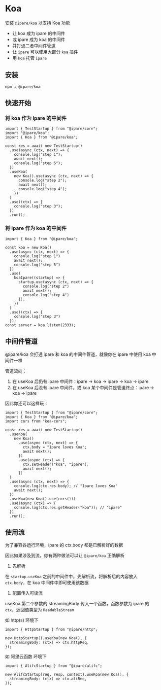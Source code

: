 # Koa

安装 `@ipare/koa` 以支持 Koa 功能

- 让 koa 成为 ipare 的中间件
- 或 ipare 成为 koa 的中间件
- 并打通二者中间件管道
- 让 `ipare` 可以使用大部分 `koa` 插件
- 用 `koa` 托管 `ipare`

## 安装

```
npm i @ipare/koa
```

## 快速开始

### 将 koa 作为 ipare 的中间件

```TS
import { TestStartup } from "@ipare/core";
import "@ipare/koa";
import { Koa } from "@ipare/koa";

const res = await new TestStartup()
  .use(async (ctx, next) => {
    console.log("step 1");
    await next();
    console.log("step 5");
  })
  .useKoa(
    new Koa().use(async (ctx, next) => {
      console.log("step 2");
      await next();
      console.log("step 4");
    })
  )
  .use((ctx) => {
    console.log("step 3");
  })
  .run();
```

### 将 ipare 作为 koa 的中间件

```TS
import { Koa } from "@ipare/koa";

const koa = new Koa()
  .use(async (ctx, next) => {
    console.log("step 1")
    await next();
    console.log("step 5")
  })
  .use(
    koaIpare((startup) => {
      startup.use(async (ctx, next) => {
        console.log("step 2")
        await next();
        console.log("step 4")
      });
    })
  )
  .use((ctx) => {
    console.log("step 3")
  });
const server = koa.listen(2333);
```

## 中间件管道

@ipare/koa 会打通 ipare 和 koa 的中间件管道，就像你在 ipare 中使用 koa 中间件一样

管道流向：

1. 在 useKoa 后仍有 ipare 中间件：ipare -> koa -> ipare -> koa -> ipare
2. 在 useKoa 后没有 ipare 中间件，或 koa 某个中间件是管道终点：ipare -> koa -> ipare

因此你还可以这样玩：

```TS
import { TestStartup } from "@ipare/core";
import { Koa } from "@ipare/koa";
import cors from "koa-cors";

const res = await new TestStartup()
  .useKoa(
    new Koa()
      .use(async (ctx, next) => {
        ctx.body = "Ipare loves Koa";
        await next();
      })
      .use(async (ctx) => {
        ctx.setHeader("koa", "ipare");
        await next();
      })
  )
  .use(async (ctx, next) => {
    console.log(ctx.res.body); // "Ipare loves Koa"
    await next();
  })
  .useKoa(new Koa().use(cors()))
  .use(async (ctx) => {
    console.log(ctx.res.getHeader("koa")); // "ipare"
  })
  .run();
```

## 使用流

为了兼容各运行环境，ipare 的 ctx.body 都是已解析好的数据

因此如果涉及到流，你有两种做法可以让 `@ipare/koa` 正确解析

1. 先解析

在 `startup.useKoa` 之前的中间件中，先解析流，将解析后的内容放入 `ctx.body`，在 koa 中间件中即可使用该数据

1. 配置传入可读流

useKoa 第二个参数的 streamingBody 传入一个函数，函数参数为 ipare 的 `ctx`，返回值类型为 `ReadableStream`

如 http(s) 环境下

```TS
import { HttpStartup } from "@ipare/http";

new HttpStartup().useKoa(new Koa(), {
  streamingBody: (ctx) => ctx.httpReq,
});
```

如 阿里云函数 环境下

```TS
import { AlifcStartup } from "@ipare/alifc";

new AlifcStartup(req, resp, context).useKoa(new Koa(), {
  streamingBody: (ctx) => ctx.aliReq,
});
```
